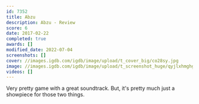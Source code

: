 ```yaml
---
id: 7352
title: Abzu
description: Abzu - Review
score: 6
date: 2017-02-22
completed: true
awards: []
modified_date: 2022-07-04
screenshots: []
cover: //images.igdb.com/igdb/image/upload/t_cover_big/co28sy.jpg
image: //images.igdb.com/igdb/image/upload/t_screenshot_huge/qyjlxhmghgdwyur7ptk3.jpg
videos: []
---
```

Very pretty game with a great soundtrack. But, it's pretty much just a showpiece for those two things.